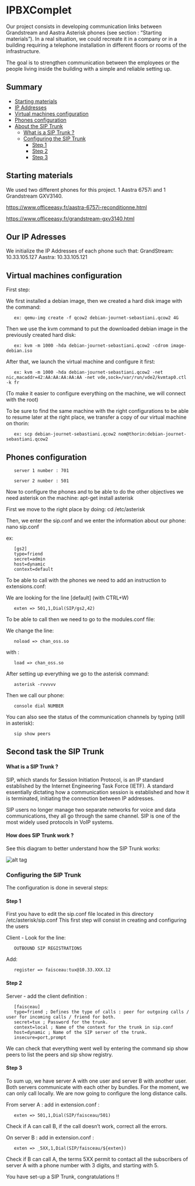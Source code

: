 # IPBXComplet

Our project consists in developing communication links between Grandstream and Aastra Asterisk phones (see section : “Starting materials”).
In a real situation, we could recreate it in a company or in a building requiring a telephone installation in different floors or rooms of the infrastructure.

The goal is to strengthen communication between the employees or the people living inside the building with a simple and reliable setting up. 

## Summary

 - [Starting materials](#starting-materials)
 - [IP Addresses](#our-ip-adresses)
 - [Virtual machines configuration](#virtual-machines-configuration)
 - [Phones configuration](#phones-configuration)
 - [About the SIP Trunk](#second-task-the-sip-trunk)
  	- [What is a SIP Trunk ?](#what-is-a-sip-trunk-)
  	- [Configuring the SIP Trunk](#configuring-the-sip-trunk)
 		- [Step 1](#step-1)
 		- [Step 2](#step-2)
 		- [Step 3](#step-3)

## Starting materials

We used two different phones for this project. 1 Aastra 6757i and 1 Grandstream GXV3140.

https://www.officeeasy.fr/aastra-6757i-reconditionne.html 

https://www.officeeasy.fr/grandstream-gxv3140.html


## Our IP Adresses

We initialize the IP Addresses of each phone such that:
     GrandStream: 10.33.105.127
     Aastra: 10.33.105.121


## Virtual machines configuration


First step:

We first installed a debian image, then we created a hard disk image with the command:

       ex: qemu-img create -f qcow2 debian-journet-sebastiani.qcow2 4G


Then we use the kvm command to put the downloaded debian image in the previously created hard disk:

       ex: kvm -m 1000 -hda debian-journet-sebastiani.qcow2 -cdrom image-debian.iso


After that, we launch the virtual machine and configure it first:

       ex: kvm -m 1000 -hda debian-journet-sebastiani.qcow2 -net nic,macaddr=42:AA:AA:AA:AA:AA -net vde,sock=/var/run/vde2/kvmtap0.ctl -k fr

(To make it easier to configure everything on the machine, we will connect with the root)


To be sure to find the same machine with the right configurations to be able to resume later at the right place, we transfer a copy of our virtual machine on thorin:

       ex: scp debian-journet-sebastiani.qcow2 nom@thorin:debian-journet-sebastiani.qcow2


## Phones configuration

       server 1 number : 701

       server 2 number : 501

Now to configure the phones and to be able to do the other objectives we need asterisk on the machine:
apt-get install asterisk


First we move to the right place by doing: cd /etc/asterisk

Then, we enter the sip.conf and we enter the information about our phone:
nano sip.conf

ex:
 
       [gs2]
       type=friend
       secret=admin
       host=dynamic
       context=default


To be able to call with the phones we need to add an instruction to extensions.conf:

We are looking for the line  [default] (with CTRL+W)
       
       exten => 501,1,Dial(SIP/gs2,42)


To be able to call then we need to go to the modules.conf file:

We change the line: 

       noload => chan_oss.so
       
with : 
       
       load => chan_oss.so


After setting up everything we go to the asterisk command:
       
       asterisk -rvvvvv


Then we call our phone:
       
       console dial NUMBER
       
You can also see the status of the communication channels by typing (still in asterisk):
    
       sip show peers

## Second task the SIP Trunk

#### What is a SIP Trunk ?


SIP, which stands for Session Initiation Protocol, is an IP standard established by the Internet Engineering Task Force (IETF). A standard essentially dictating how a communication session is established and how it is terminated, initiating the connection between IP addresses.


SIP users no longer manage two separate networks for voice and data communications, they all go through the same channel. SIP is one of the most widely used protocols in VoIP systems.


#### How does SIP Trunk work ? 


See this diagram to better understand how the SIP Trunk works:

![alt tag](https://www.ringcentral.com/fr/fr/blog/wp-content/uploads/2021/11/SIP-Trunk.jpg)



### Configuring the SIP Trunk
 
The configuration is done in several steps:

#### Step 1

First you have to edit the sip.conf file located in this directory /etc/asterisk/sip.conf
This first step will consist in creating and configuring the users


Client - Look for the line: 

       OUTBOUND SIP REGISTRATIONS

Add: 

       register => faisceau:tux@10.33.XXX.12


#### Step 2

Server - add the client definition :

       [faisceau]
       type=friend ; Defines the type of calls : peer for outgoing calls / user for incoming calls / friend for both.
       secret=tux ; Password for the trunk.
       context=local ; Name of the context for the trunk in sip.conf
       host=dynamic ; Name of the SIP server of the trunk.
       insecure=port,prompt


We can check that everything went well by entering the command sip show peers to list the peers and sip show registry.

#### Step 3

To sum up, we have server A with one user and server B with another user.
Both servers communicate with each other by bundles. For the moment, we can only call locally.
We are now going to configure the long distance calls.

From server A :  add in extension.conf : 

       exten => 501,1,Dial(SIP/faisceau/501) 

Check if A can call B, if the call doesn’t work, correct all the errors.


On server B :  add in extension.conf :

       exten => _5XX,1,Dial(SIP/faisceau/${exten})
       
Check if B can call A, the terms 5XX permit to contact all the subscribers of server A with a phone number with 3 digits, and starting with 5.

You have set-up a SIP Trunk, congratulations !!
